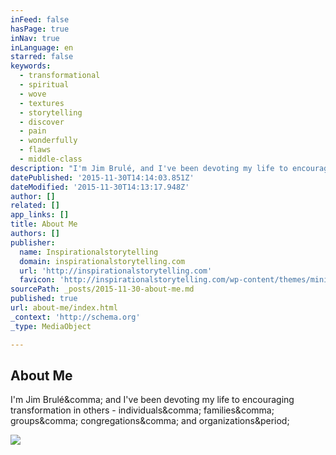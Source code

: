 ```yaml
---
inFeed: false
hasPage: true
inNav: true
inLanguage: en
starred: false
keywords:
  - transformational
  - spiritual
  - wove
  - textures
  - storytelling
  - discover
  - pain
  - wonderfully
  - flaws
  - middle-class
description: "I'm Jim Brulé, and I've been devoting my life to encouraging transformation in others - individuals, families, groups, congregations, and organizations."
datePublished: '2015-11-30T14:14:03.851Z'
dateModified: '2015-11-30T14:13:17.948Z'
author: []
related: []
app_links: []
title: About Me
authors: []
publisher:
  name: Inspirationalstorytelling
  domain: inspirationalstorytelling.com
  url: 'http://inspirationalstorytelling.com'
  favicon: 'http://inspirationalstorytelling.com/wp-content/themes/minimum-pro/images/favicon.ico'
sourcePath: _posts/2015-11-30-about-me.md
published: true
url: about-me/index.html
_context: 'http://schema.org'
_type: MediaObject

---
```

<article style=""><h1>About Me</h1><p>I'm Jim Brulé&amp;comma; and I've been devoting my life to encouraging transformation in others - individuals&amp;comma; families&amp;comma; groups&amp;comma; congregations&amp;comma; and organizations&amp;period;</p><img src="http://inspirationalstorytelling.com/wp-content/uploads/2013/11/MeNewer1.jpg" /></article>
